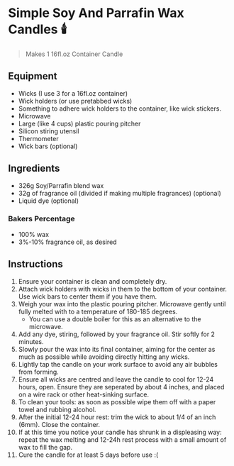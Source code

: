 # Simple Soy And Parrafin Wax Candles 🕯️

> Makes 1 16fl.oz Container Candle

## Equipment

* Wicks (I use 3 for a 16fl.oz container)
* Wick holders (or use pretabbed wicks)
* Something to adhere wick holders to the container, like wick stickers.
* Microwave
* Large (like 4 cups) plastic pouring pitcher
* Silicon stiring utensil
* Thermometer
* Wick bars (optional)

## Ingredients

* 326g Soy/Parrafin blend wax
* 32g of fragrance oil (divided if making multiple fragrances) (optional)
* Liquid dye (optional)

### Bakers Percentage

* 100% wax
* 3%-10% fragrance oil, as desired

## Instructions

1. Ensure your container is clean and completely dry.
1. Attach wick holders with wicks in them to the bottom of your container. Use wick bars to center them if you have them.
1. Weigh your wax into the plastic pouring pitcher. Microwave gently until fully melted with to a temperature of 180-185 degrees.
    * You can use a double boiler for this as an alternative to the microwave.
1. Add any dye, stiring, followed by your fragrance oil. Stir softly for 2 minutes.
1. Slowly pour the wax into its final container, aiming for the center as much as possible while avoiding directly hitting any wicks.
1. Lightly tap the candle on your work surface to avoid any air bubbles from forming.
1. Ensure all wicks are centred and leave the candle to cool for 12-24 hours, open. Ensure they are seperated by about 4 inches, and placed on a wire rack or other heat-sinking surface.
1. To clean your tools: as soon as possible wipe them off with a paper towel and rubbing alcohol.
1. After the initial 12-24 hour rest: trim the wick to about 1/4 of an inch (6mm). Close the container.
1. If at this time you notice your candle has shrunk in a displeasing way: repeat the wax melting and 12-24h rest process with a small amount of wax to fill the gap.
1. Cure the candle for at least 5 days before use :(
